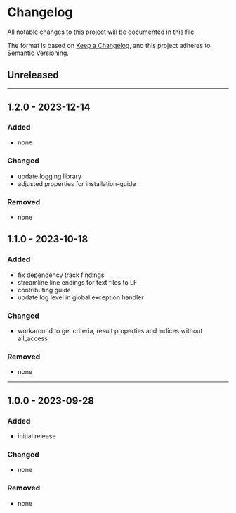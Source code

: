 # Changelog


All notable changes to this project will be documented in this file.

The format is based on [Keep a Changelog](https://keepachangelog.com/en/1.0.0/),
and this project adheres to [Semantic Versioning](https://semver.org/spec/v2.0.0.html).


## Unreleased


---


## 1.2.0 - 2023-12-14


### Added

- none

### Changed

- update logging library
- adjusted properties for installation-guide

### Removed

- none

## 1.1.0 - 2023-10-18


### Added

- fix dependency track findings
- streamline line endings for text files to LF
- contributing guide
- update log level in global exception handler

### Changed

- workaround to get criteria, result properties and indices without all_access

### Removed

- none

---


## 1.0.0 - 2023-09-28


### Added

- initial release

### Changed

- none

### Removed

- none
